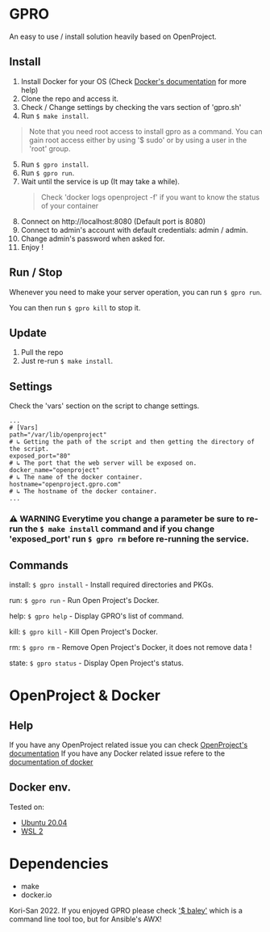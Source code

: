 # GPRO
An easy to use / install solution heavily based on OpenProject.

## Install
1. Install Docker for your OS (Check [Docker's documentation](https://docs.docker.com/) for more help)
2. Clone the repo and access it.
3. Check / Change settings by checking the vars section of 'gpro.sh'
4. Run ```$ make install```.
> Note that you need root access to install gpro as a command. You can gain root access either by using '$ sudo' or by using a user in the 'root' group.
5. Run ```$ gpro install```.
6. Run ```$ gpro run```.
7. Wait until the service is up (It may take a while).
   > Check 'docker logs openproject -f' if you want to know the status of your container
8. Connect on http://localhost:8080 (Default port is 8080)
9. Connect to admin's account with default credentials: admin / admin.
10. Change admin's password when asked for.
11. Enjoy !

## Run / Stop
Whenever you need to make your server operation, you can run ```$ gpro run```.

You can then run ```$ gpro kill``` to stop it.

## Update
1. Pull the repo
2. Just re-run ```$ make install```.

## Settings
Check the 'vars' section on the script to change settings.

```
...
# [Vars]
path="/var/lib/openproject"
# ↳ Getting the path of the script and then getting the directory of the script.
exposed_port="80"
# ↳ The port that the web server will be exposed on.
docker_name="openproject"
# ↳ The name of the docker container.
hostname="openproject.gpro.com"
# ↳ The hostname of the docker container.
...
```

### ⚠️ **WARNING** Everytime you change a parameter be sure to re-run the ```$ make install``` command and if you change 'exposed_port' run ```$ gpro rm``` before re-running the service.

## Commands
install: ```$ gpro install``` - Install required directories and PKGs.

run: ```$ gpro run``` - Run Open Project's Docker.

help: ```$ gpro help``` - Display GPRO's list of command.

kill: ```$ gpro kill``` - Kill Open Project's Docker.

rm: ```$ gpro rm``` - Remove Open Project's Docker, it does not remove data !

state: ```$ gpro status``` - Display Open Project's status.

# OpenProject & Docker

## Help
If you have any OpenProject related issue you can check [OpenProject's documentation](https://www.openproject.org/docs/getting-started/openproject-introduction/)
If you have any Docker related issue refere to the [documentation of docker](https://docs.docker.com/)

## Docker env.
Tested on:
  - [Ubuntu 20.04](https://docs.docker.com/engine/install/ubuntu/)
  - [WSL 2](https://docs.docker.com/desktop/windows/wsl/)

# Dependencies
- make
- docker.io

Kori-San 2022. If you enjoyed GPRO please check ['$ baley'](https://github.com/Kori-San/baley) which is a command line tool too, but for Ansible's AWX!
